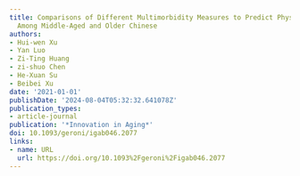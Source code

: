 ```yaml
---
title: Comparisons of Different Multimorbidity Measures to Predict Physical Function
  Among Middle-Aged and Older Chinese
authors:
- Hui-wen Xu
- Yan Luo
- Zi-Ting Huang
- zi-shuo Chen
- He-Xuan Su
- Beibei Xu
date: '2021-01-01'
publishDate: '2024-08-04T05:32:32.641078Z'
publication_types:
- article-journal
publication: '*Innovation in Aging*'
doi: 10.1093/geroni/igab046.2077
links:
- name: URL
  url: https://doi.org/10.1093%2Fgeroni%2Figab046.2077
---
```

